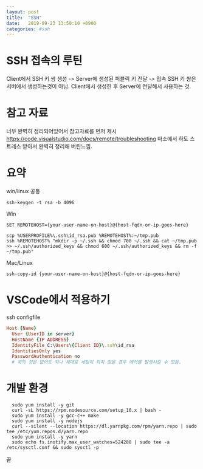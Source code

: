 ```yaml
---
layout: post
title:  "SSH"
date:   2019-09-23 13:50:10 +0900
categories: #ssh
---
```


# SSH 접속의 루틴

Client에서 SSH 키 쌍 생성 -> Server에 생성된 퍼블릭 키 전달 -> 접속
SSH 키 쌍은 서버에서 생성하는것이 아님.
Client에서 생성한 후 Server에 전달해서 사용하는 것.

# 참고 자료
너무 완벽히 정리되어있어서 참고자료를 먼저 제시
https://code.visualstudio.com/docs/remote/troubleshooting
마소에서 하도 스트레스 받아서 완벽히 정리해 버린느낌.

# 요약
win/linux 공통
~~~shell
ssh-keygen -t rsa -b 4096
~~~

Win
~~~
SET REMOTEHOST={your-user-name-on-host}@{host-fqdn-or-ip-goes-here}

scp %USERPROFILE%\.ssh\id_rsa.pub %REMOTEHOST%:~/tmp.pub
ssh %REMOTEHOST% "mkdir -p ~/.ssh && chmod 700 ~/.ssh && cat ~/tmp.pub >> ~/.ssh/authorized_keys && chmod 600 ~/.ssh/authorized_keys && rm -f ~/tmp.pub"
~~~

Mac/Linux
~~~
ssh-copy-id {your-user-name-on-host}@{host-fqdn-or-ip-goes-here}
~~~

# VSCode에서 적용하기
ssh configfile
~~~Ruby
Host {Name}
  User {UserID in server}
  HostName {IP ADDRESS}
  IdentityFile C:\Users\{Client ID}\.ssh\id_rsa
  IdentitiesOnly yes
  PasswordAuthentication no
  # 위의 것은 없어도 되나 제대로 세팅이 되지 않을 경우 에러를 발생시킬 수 있음.
~~~
# 개발 환경
~~~
  sudo yum install -y git
  curl -sL https://rpm.nodesource.com/setup_10.x | bash -
  sudo yum install -y gcc-c++ make
  sudo yum install -y nodejs
  curl --silent --location https://dl.yarnpkg.com/rpm/yarn.repo | sudo tee /etc/yum.repos.d/yarn.repo
  sudo yum install -y yarn
  sudo echo fs.inotify.max_user_watches=524288 | sudo tee -a /etc/sysctl.conf && sudo sysctl -p

~~~
끝